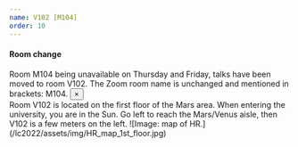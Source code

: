 ```yaml
---
name: V102 [M104]
order: 10
---
```

<div class="alert alert-success alert-dismissible fade show" role="alert">
    <h4 class="alert-heading">Room change</h4>
Room M104 being unavailable on Thursday and Friday, talks have been moved to room V102. The Zoom room name is unchanged and mentioned in brackets: M104.
  <button type="button" class="close" data-dismiss="alert" aria-label="Close">
    <span aria-hidden="true">&times;</span>
  </button>
</div>
Room V102 is located on the first floor of the Mars area. When entering the university, you are in the Sun. Go left to reach the Mars/Venus aisle, then V102 is a few meters on the left.
![Image: map of HR.](/lc2022/assets/img/HR_map_1st_floor.jpg)
